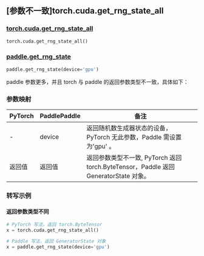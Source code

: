 ## [参数不一致]torch.cuda.get_rng_state_all

### [torch.cuda.get_rng_state_all](https://pytorch.org/docs/stable/generated/torch.cuda.get_rng_state_all.html#torch.cuda.get_rng_state_all)

```python
torch.cuda.get_rng_state_all()
```

### [paddle.get_rng_state]()

```python
paddle.get_rng_state(device='gpu')
```

paddle 参数更多，并且 torch 与 paddle 的返回参数类型不一致，具体如下：

### 参数映射

| PyTorch | PaddlePaddle | 备注                                                                                               |
| ------- | ------------ | -------------------------------------------------------------------------------------------------- |
| -       | device       | 返回随机数生成器状态的设备，PyTorch 无此参数，Paddle 需设置为'gpu' 。           |
| 返回值  | 返回值       | 返回参数类型不一致, PyTorch 返回 torch.ByteTensor，Paddle 返回 GeneratorState 对象。 |

### 转写示例

#### 返回参数类型不同

```python
# PyTorch 写法，返回 torch.ByteTensor
x = torch.cuda.get_rng_state_all()

# Paddle 写法，返回 GeneratorState 对象
x = paddle.get_rng_state(device='gpu')
```
